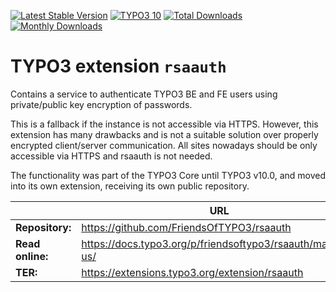 [![Latest Stable Version](https://poser.pugx.org/friendsoftypo3/rsaauth/v/stable.svg)](https://extensions.typo3.org/extension/rsaauth/)
[![TYPO3 10](https://img.shields.io/badge/TYPO3-10-orange.svg?style=flat-square)](https://get.typo3.org/version/10)
[![Total Downloads](https://poser.pugx.org/friendsoftypo3/rsaauth/d/total.svg)](https://packagist.org/packages/friendsoftypo3/rsaauth)
[![Monthly Downloads](https://poser.pugx.org/friendsoftypo3/rsaauth/d/monthly)](https://packagist.org/packages/friendsoftypo3/rsaauth)

# TYPO3 extension `rsaauth`

Contains a service to authenticate TYPO3 BE and FE users using private/public
key encryption of passwords.

This is a fallback if the instance is not accessible via HTTPS. However, this
extension has many drawbacks and is not a suitable solution over properly
encrypted client/server communication. All sites nowadays should be only
accessible via HTTPS and rsaauth is not needed.

The functionality was part of the TYPO3 Core until TYPO3 v10.0, and moved into
its own extension, receiving its own public repository.

|                  | URL                                                          |
|------------------|--------------------------------------------------------------|
| **Repository:**  | https://github.com/FriendsOfTYPO3/rsaauth                    |
| **Read online:** | https://docs.typo3.org/p/friendsoftypo3/rsaauth/main/en-us/  |
| **TER:**         | https://extensions.typo3.org/extension/rsaauth               |
